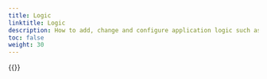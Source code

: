 ```yaml
---
title: Logic
linktitle: Logic
description: How to add, change and configure application logic such as validation, calculation, dynamics and more
toc: false
weight: 30
---
```


{{<children />}}